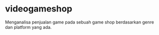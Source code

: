 # videogameshop
Menganalisa penjualan game pada sebuah game shop berdasarkan genre dan platform yang ada.
